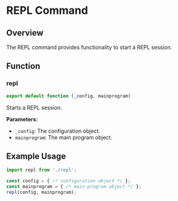 # REPL Command

## Overview

The REPL command provides functionality to start a REPL session.

## Function

### repl

```javascript
export default function (_config, mainprogram)
```

Starts a REPL session.

**Parameters:**

- `_config`: The configuration object.
- `mainprogram`: The main program object.

## Example Usage

```javascript
import repl from './repl';

const config = { /* configuration object */ };
const mainprogram = { /* main program object */ };
repl(config, mainprogram);
```

